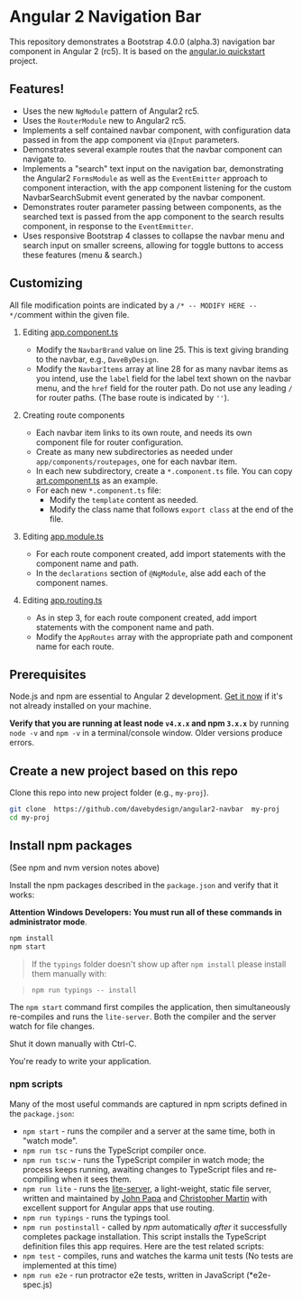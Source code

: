 # Angular 2 Navigation Bar
<!--
[![Build Status][travis-badge]][travis-badge-url]
-->
This repository demonstrates a Bootstrap 4.0.0 (alpha.3) navigation bar component in Angular 2 (rc5).  It is based on the  [angular.io quickstart](https://angular.io/docs/ts/latest/quickstart.html) project.



## Features!
* Uses the new `NgModule` pattern of Angular2 rc5.
* Uses the `RouterModule` new to Angular2 rc5.
* Implements a self contained navbar component, with configuration data passed in from the app component via `@Input` parameters.
* Demonstrates several example routes that the navbar component can navigate to.
* Implements a "search" text input on the navigation bar, demonstrating the Angular2 `FormsModule` as well as the `EventEmitter` approach to component interaction, with the app component listening for the custom NavbarSearchSubmit event generated by the navbar component.
* Demonstrates router parameter passing between components, as the searched text is passed from the app component to the search results component, in response to the `EventEmmitter`.
* Uses responsive Bootstrap 4 classes to collapse the navbar menu and search input on smaller screens, allowing for toggle buttons to access these features (menu & search.)

## Customizing
All file modification points are indicated by a `/* -- MODIFY HERE -- */`comment within the given file.

1. Editing [app.component.ts](https://github.com/davebydesign/angular2_quickstart_rc5/blob/master/app/app.component.ts)
   * Modify the `NavbarBrand` value on line 25. This is text giving branding to the navbar, e.g., `DaveByDesign`.
   * Modify the `NavbarItems` array at line 28 for as many navbar items as you intend, use the `label` field for the label text shown on the navbar menu, and the `href` field for the router path. Do not use any leading `/` for router paths. (The base route is indicated by `''`).

2. Creating route components
   * Each navbar item links to its own route, and needs its own component file for router configuration.
   * Create as many new subdirectories as needed under `app/components/routepages`, one for each navbar item.
   * In each new subdirectory, create a `*.component.ts` file. You can copy [art.component.ts](https://github.com/davebydesign/angular2_quickstart_rc5/blob/master/app/components/routepages/art/art.component.ts) as an example.
   * For each new `*.component.ts` file:
      * Modify the `template` content as needed.
      * Modify the class name that follows `export class` at the end of the file.

3. Editing [app.module.ts](https://github.com/davebydesign/angular2_quickstart_rc5/blob/master/app/app.module.ts)
      * For each route component created, add import statements with the component name and path.
      * In the `declarations` section of `@NgModule`, alse add each of the component names.
      
4. Editing [app.routing.ts](https://github.com/davebydesign/angular2_quickstart_rc5/blob/master/app/app.routing.ts)
      * As in step 3, for each route component created, add import statements with the component name and path.
      * Modify the `AppRoutes` array with the appropriate path and component name for each route.

## Prerequisites
Node.js and npm are essential to Angular 2 development. <a href="https://docs.npmjs.com/getting-started/installing-node" target="_blank" title="Installing Node.js and updating npm"> Get it now</a> if it's not already installed on your machine.

**Verify that you are running at least node `v4.x.x` and npm `3.x.x`** by running `node -v` and `npm -v` in a terminal/console window. Older versions produce errors.

<!--
We recommend [nvm](https://github.com/creationix/nvm) for managing multiple versions of node and npm.
-->
## Create a new project based on this repo

Clone this repo into new project folder (e.g., `my-proj`).
```bash
git clone  https://github.com/davebydesign/angular2-navbar  my-proj
cd my-proj
```
<!--
We have no intention of updating the source on `angular/quickstart`.
Discard everything "git-like" by deleting the `.git` folder.
```bash
rm -rf .git  # non-Windows
rd .git /S/Q # windows
```

### Create a new git repo
You could [start writing code](#start-development) now and throw it all away when you're done.
If you'd rather preserve your work under source control, consider taking the following steps.

Initialize this project as a *local git repo* and make the first commit:
```bash
git init
git add .
git commit -m "Initial commit"
```

Create a *remote repository* for this project on the service of your choice.

Grab its address (e.g. *`https://github.com/<my-org>/my-proj.git`*) and push the *local repo* to the *remote*.
```bash
git remote add origin <repo-address>
git push -u origin master
```
-->
## Install npm packages

(See npm and nvm version notes above)

Install the npm packages described in the `package.json` and verify that it works:

**Attention Windows Developers:  You must run all of these commands in administrator mode**.

```bash
npm install
npm start
```

> If the `typings` folder doesn't show up after `npm install` please install them manually with:

> `npm run typings -- install`

The `npm start` command first compiles the application,
then simultaneously re-compiles and runs the `lite-server`.
Both the compiler and the server watch for file changes.

Shut it down manually with Ctrl-C.

You're ready to write your application.

### npm scripts

Many of the most useful commands are captured in npm scripts defined in the `package.json`:

* `npm start` - runs the compiler and a server at the same time, both in "watch mode".
* `npm run tsc` - runs the TypeScript compiler once.
* `npm run tsc:w` - runs the TypeScript compiler in watch mode; the process keeps running, awaiting changes to TypeScript files and re-compiling when it sees them.
* `npm run lite` - runs the [lite-server](https://www.npmjs.com/package/lite-server), a light-weight, static file server, written and maintained by
[John Papa](https://github.com/johnpapa) and
[Christopher Martin](https://github.com/cgmartin)
with excellent support for Angular apps that use routing.
* `npm run typings` - runs the typings tool.
* `npm run postinstall` - called by *npm* automatically *after* it successfully completes package installation. This script installs the TypeScript definition files this app requires.
Here are the test related scripts:
* `npm test` - compiles, runs and watches the karma unit tests (No tests are implemented at this time)
* `npm run e2e` - run protractor e2e tests, written in JavaScript (*e2e-spec.js)

<!--
## Testing

The QuickStart documentation doesn't discuss testing.
This repo adds both karma/jasmine unit test and protractor end-to-end testing support.

These tools are configured for specific conventions described below.

*It is unwise and rarely possible to run the application, the unit tests, and the e2e tests at the same time.
We recommend that you shut down one before starting another.*

### Unit Tests
TypeScript unit-tests are usually in the `app` folder. Their filenames must end in `.spec`.

Look for the example `app/app.component.spec.ts`.
Add more `.spec.ts` files as you wish; we configured karma to find them.

Run it with `npm test`

That command first compiles the application, then simultaneously re-compiles and runs the karma test-runner.
Both the compiler and the karma watch for (different) file changes.

Shut it down manually with Ctrl-C.

Test-runner output appears in the terminal window.
We can update our app and our tests in real-time, keeping a weather eye on the console for broken tests.
Karma is occasionally confused and it is often necessary to shut down its browser or even shut the command down (Ctrl-C) and
restart it. No worries; it's pretty quick.

The `HTML-Reporter` is also wired in. That produces a prettier output; look for it in `~_test-output/tests.html`.

### End-to-end (E2E) Tests

E2E tests are in the `e2e` directory, side by side with the `app` folder.
Their filenames must end in `.e2e-spec.ts`.

Look for the example `e2e/app.e2e-spec.ts`.
Add more `.e2e-spec.js` files as you wish (although one usually suffices for small projects);
we configured protractor to find them.

Thereafter, run them with `npm run e2e`.

That command first compiles, then simultaneously starts the Http-Server at `localhost:8080`
and launches protractor.  

The pass/fail test results appear at the bottom of the terminal window.
A custom reporter (see `protractor.config.js`) generates a  `./_test-output/protractor-results.txt` file
which is easier to read; this file is excluded from source control.

Shut it down manually with Ctrl-C.

[travis-badge]: https://travis-ci.org/angular/quickstart.svg?branch=master
[travis-badge-url]: https://travis-ci.org/angular/quickstart
-->
